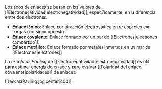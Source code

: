 
Los tipos de enlaces se basan en los valores de [[Electronegatividad|electronegatividad]], específicamente, en la diferencia entre dos electrones. 

- **Enlace iónico**: Enlace por atracción electrostática entre especies con cargas con signo opuesto
- **Enlace covalente**: Enlace formado por un par de [[Electrones|electrones compartido]].
- **Enlace metálico**: Enlace formado por metales inmersos en un mar de [[Electrones|electrones]]

La *escala de Pauling* de [[Electronegatividad|electronegatividad]] es útil para estimar energía de enlace y para evaluar [[Polaridad del enlace covalente|polaridades]] de enlaces:   

![[escalaPauling.jpg|center|400]]

